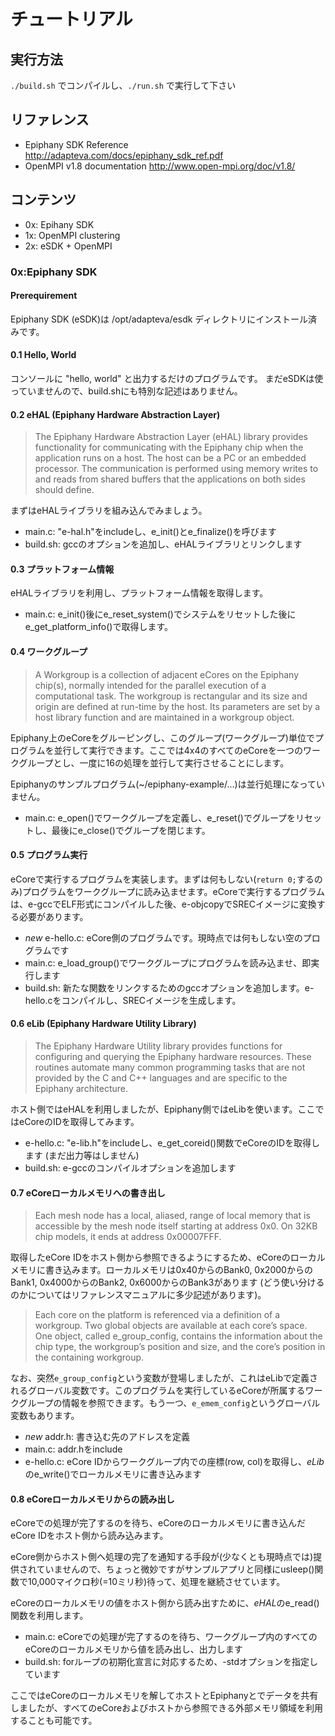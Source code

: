 # チュートリアル

## 実行方法
`./build.sh` でコンパイルし、`./run.sh` で実行して下さい

## リファレンス
* Epiphany SDK Reference <http://adapteva.com/docs/epiphany_sdk_ref.pdf>
* OpenMPI v1.8 documentation <http://www.open-mpi.org/doc/v1.8/>

## コンテンツ
* 0x: Epihany SDK
* 1x: OpenMPI clustering
* 2x: eSDK + OpenMPI

### 0x:Epiphany SDK
#### Prerequirement
Epiphany SDK (eSDK)は /opt/adapteva/esdk ディレクトリにインストール済みです。

#### 0.1 Hello, World
コンソールに "hello, world" と出力するだけのプログラムです。
まだeSDKは使っていませんので、build.shにも特別な記述はありません。

#### 0.2 eHAL (Epiphany Hardware Abstraction Layer)
> The Epiphany Hardware Abstraction Layer (eHAL) library provides functionality for communicating with the Epiphany chip when the application runs on a host. The host can be a PC or an embedded processor. The communication is performed using memory writes to and reads from shared buffers that the applications on both sides should define.

まずはeHALライブラリを組み込んでみましょう。

* main.c: "e-hal.h"をincludeし、e_init()とe_finalize()を呼びます
* build.sh: gccのオプションを追加し、eHALライブラリとリンクします

#### 0.3 プラットフォーム情報
eHALライブラリを利用し、プラットフォーム情報を取得します。

* main.c: e_init()後にe_reset_system()でシステムをリセットした後にe_get_platform_info()で取得します。

#### 0.4 ワークグループ
> A Workgroup is a collection of adjacent eCores on the Epiphany chip(s), normally intended for the parallel execution of a computational task. The workgroup is rectangular and its size and origin are defined at run-time by the host. Its parameters are set by a host library function and are maintained in a workgroup object.

Epiphany上のeCoreをグルーピングし、このグループ(ワークグループ)単位でプログラムを並行して実行できます。ここでは4x4のすべてのeCoreを一つのワークグループとし、一度に16の処理を並行して実行させることにします。

Epiphanyのサンプルプログラム(~/epiphany-example/...)は並行処理になっていません。

* main.c: e_open()でワークグループを定義し、e_reset()でグループをリセットし、最後にe_close()でグループを閉じます。

#### 0.5 プログラム実行
eCoreで実行するプログラムを実装します。まずは何もしない(`return 0;`するのみ)プログラムをワークグループに読み込ませます。eCoreで実行するプログラムは、e-gccでELF形式にコンパイルした後、e-objcopyでSRECイメージに変換する必要があります。

* *new* e-hello.c: eCore側のプログラムです。現時点では何もしない空のプログラムです
* main.c: e_load_group()でワークグループにプログラムを読み込ませ、即実行します
* build.sh: 新たな関数をリンクするためのgccオプションを追加します。e-hello.cをコンパイルし、SRECイメージを生成します。

#### 0.6 eLib (Epiphany Hardware Utility Library)
> The Epiphany Hardware Utility library provides functions for configuring and querying the Epiphany hardware resources. These routines automate many common programming tasks that are not provided by the C and C++ languages and are specific to the Epiphany architecture.

ホスト側ではeHALを利用しましたが、Epiphany側ではeLibを使います。ここではeCoreのIDを取得してみます。

* e-hello.c: "e-lib.h"をincludeし、e_get_coreid()関数でeCoreのIDを取得します (まだ出力等はしません)
* build.sh: e-gccのコンパイルオプションを追加します

#### 0.7 eCoreローカルメモリへの書き出し
> Each mesh node has a local, aliased, range of local memory that is accessible by the mesh node itself starting at address 0x0. On 32KB chip models, it ends at address 0x00007FFF. 

取得したeCore IDをホスト側から参照できるようにするため、eCoreのローカルメモリに書き込みます。ローカルメモリは0x40からのBank0, 0x2000からのBank1, 0x4000からのBank2, 0x6000からのBank3があります (どう使い分けるのかについてはリファレンスマニュアルに多少記述があります)。

> Each core on the platform is referenced via a definition of a workgroup. Two global objects are available at each core’s space. One object, called e_group_config, contains the information about the chip type, the workgroup’s position and size, and the core’s position in the containing workgroup.

なお、突然`e_group_config`という変数が登場しましたが、これはeLibで定義されるグローバル変数です。このプログラムを実行しているeCoreが所属するワークグループの情報を参照できます。もう一つ、`e_emem_config`というグローバル変数もあります。

* *new* addr.h: 書き込む先のアドレスを定義
* main.c: addr.hをinclude
* e-hello.c: eCore IDからワークグループ内での座標(row, col)を取得し、*eLib*のe_write()でローカルメモリに書き込みます

#### 0.8 eCoreローカルメモリからの読み出し
eCoreでの処理が完了するのを待ち、eCoreのローカルメモリに書き込んだeCore IDをホスト側から読み込みます。

eCore側からホスト側へ処理の完了を通知する手段が(少なくとも現時点では)提供されていませんので、ちょっと微妙ですがサンプルアプリと同様にusleep()関数で10,000マイクロ秒(=10ミリ秒)待って、処理を継続させています。

eCoreのローカルメモリの値をホスト側から読み出すために、*eHAL*のe_read()関数を利用します。

* main.c: eCoreでの処理が完了するのを待ち、ワークグループ内のすべてのeCoreのローカルメモリから値を読み出し、出力します
* build.sh: forループの初期化宣言に対応するため、-stdオプションを指定しています

ここではeCoreのローカルメモリを解してホストとEpiphanyとでデータを共有しましたが、すべてのeCoreおよびホストから参照できる外部メモリ領域を利用することも可能です。


